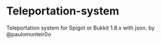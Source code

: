 # Teleportation-system
Teleportation system for Spigot or Bukkit 1.8.x with json.
by @paulomonteir0o
